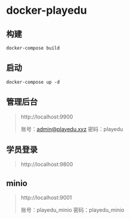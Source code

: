 # docker-playedu

## 构建
`docker-compose build`
## 启动
`docker-compose up -d`

## 管理后台
  > http://localhost:9900
  > 
  > 账号：admin@playedu.xyz
  > 密码：playedu



## 学员登录
  > http://localhost:9800

## minio
  > http://localhost:9001
  > 
  > 账号：playedu_minio
  > 密码：playedu_minio

